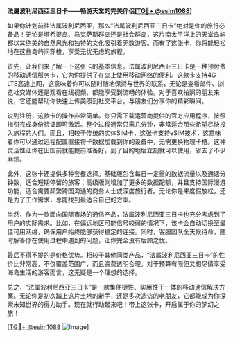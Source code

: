 **法屬波利尼西亞三日卡——畅游天堂的完美伴侣[[TG💪+ @esim1088](https://t.me/s/esim1088)]**

如果你计划前往法属波利尼西亚，那么“法属波利尼西亚三日卡”绝对是你的旅行必备品！无论是塔希提岛、马克萨斯群岛还是社会群岛，这片南太平洋上的天堂岛屿都以其绝美的自然风光和独特的文化吸引着无数游客。而有了这张卡，你将能轻松地在这些岛屿间穿梭，享受无忧无虑的旅程。

首先，让我们来了解一下这张卡的基本信息。法属波利尼西亚三日卡是一种预付费的移动通信服务卡，它为你提供了在岛上使用移动网络的便利。这款卡支持4G LTE高速上网，这意味着你可以随时随地保持与世界的联系，无论是查看邮件、浏览社交媒体还是观看在线视频，都能享受到流畅的体验。对于喜欢拍照的朋友来说，它还能帮助你快速上传美照到社交平台，与朋友们分享你的精彩瞬间。

说到注册，这款卡的操作非常简单。你只需下载运营商提供的官方应用程序，按照指引完成身份验证即可激活。整个过程通常只需几分钟，非常适合那些希望尽快投入旅程的人们。而且，相较于传统的实体SIM卡，这张卡支持eSIM技术，这意味着你可以通过远程配置直接将卡数据加载到你的设备中，无需更换物理卡槽。这种灵活性让你在出国前就能提前准备好，到了目的地后立刻就可以使用，省去了不少麻烦。

此外，这张卡还提供多种套餐选择。基础版包含每日一定量的数据流量以及通话分钟数，适合短期停留的旅客；高级版则增加了更多的数据配额，并且支持国际漫游功能，适合需要频繁跨国沟通的商务人士或深度旅行者。无论你是来度假放松，还是为了工作需求，总能找到最适合自己的方案。

当然，作为一款面向国际市场的通信产品，法属波利尼西亚三日卡也充分考虑到了用户的实际需求。比如，在偏远地区可能信号较弱的情况下，该卡会自动切换至最佳可用网络，确保用户始终能够获得稳定的连接。同时，客服团队全天候待命，随时解答你在使用过程中遇到的问题，让你完全没有后顾之忧。

最后不得不提的是价格优势。相较于其他同类产品，“法属波利尼西亚三日卡”的性价比非常高，不仅覆盖范围广，而且资费透明合理。对于预算有限但又想尽情享受海岛生活的游客而言，这无疑是一个理想的选择。

总之，“法属波利尼西亚三日卡”是一款集便捷性、实用性于一体的移动通信解决方案。无论你是初次踏上这片土地的新手，还是多次造访的老朋友，它都能成为你探索未知世界的得力助手。现在就行动起来吧！带上这张卡，开启属于你的梦幻之旅！

[[TG💪+ @esim1088](https://t.me/s/esim1088) ![Image](https://i.postimg.cc/4NQfJmqS/Snipaste-2025-05-13-00-14-12.png)]